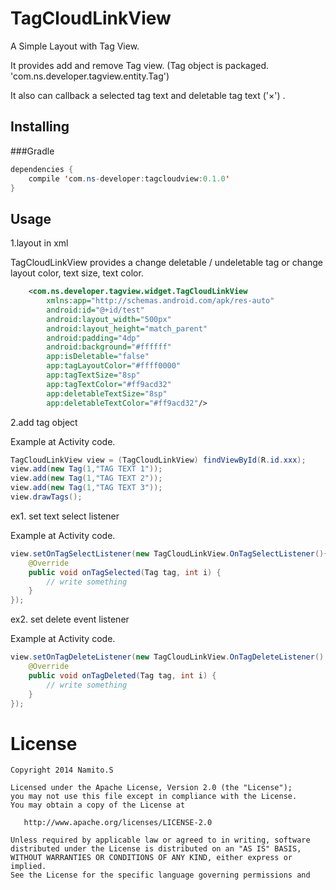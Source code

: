 TagCloudLinkView
================

A Simple Layout with Tag View.

It provides add and remove Tag view.
(Tag object is packaged. 'com.ns.developer.tagview.entity.Tag')

It also can callback a selected tag text and deletable tag text ('×') .

Installing
----

###Gradle
```java
dependencies {
    compile 'com.ns-developer:tagcloudview:0.1.0'
}
```

Usage
-----
1.layout in xml

TagCloudLinkView provides a change deletable / undeletable tag or change layout color, text size, text color.

```xml
    <com.ns.developer.tagview.widget.TagCloudLinkView
        xmlns:app="http://schemas.android.com/apk/res-auto"
        android:id="@+id/test"
        android:layout_width="500px"
        android:layout_height="match_parent"
        android:padding="4dp"
        android:background="#ffffff"
        app:isDeletable="false"
        app:tagLayoutColor="#ffff0000"
        app:tagTextSize="8sp"
        app:tagTextColor="#ff9acd32"
        app:deletableTextSize="8sp"
        app:deletableTextColor="#ff9acd32"/>
```

2.add tag object

Example at Activity code.
```java
TagCloudLinkView view = (TagCloudLinkView) findViewById(R.id.xxx);
view.add(new Tag(1,"TAG TEXT 1"));
view.add(new Tag(1,"TAG TEXT 2"));
view.add(new Tag(1,"TAG TEXT 3"));
view.drawTags();
```

ex1. set text select listener

Example at Activity code.
```java
view.setOnTagSelectListener(new TagCloudLinkView.OnTagSelectListener(){
    @Override
    public void onTagSelected(Tag tag, int i) {
        // write something
    }
});
```

ex2. set delete event listener

Example at Activity code.
```java
view.setOnTagDeleteListener(new TagCloudLinkView.OnTagDeleteListener() {
    @Override
    public void onTagDeleted(Tag tag, int i) {
        // write something
    }
});
```

License
=======

    Copyright 2014 Namito.S

    Licensed under the Apache License, Version 2.0 (the "License");
    you may not use this file except in compliance with the License.
    You may obtain a copy of the License at

       http://www.apache.org/licenses/LICENSE-2.0

    Unless required by applicable law or agreed to in writing, software
    distributed under the License is distributed on an "AS IS" BASIS,
    WITHOUT WARRANTIES OR CONDITIONS OF ANY KIND, either express or implied.
    See the License for the specific language governing permissions and



